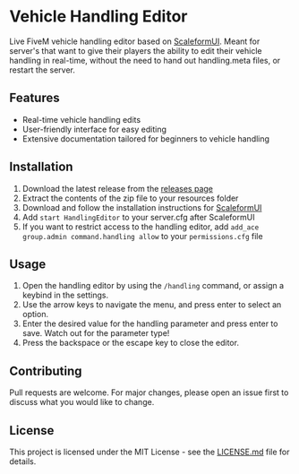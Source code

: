 # Vehicle Handling Editor

Live FiveM vehicle handling editor based on [ScaleformUI](https://github.com/manups4e/ScaleformUI). Meant for server's that want to give their players the ability to edit their vehicle handling in real-time, without the need to hand out handling.meta files, or restart the server. 

## Features
- Real-time vehicle handling edits
- User-friendly interface for easy editing
- Extensive documentation tailored for beginners to vehicle handling

## Installation
1. Download the latest release from the [releases page](https://github.com/San-Andreas-Flight-Simulator/HandlingEditor/releases)
2. Extract the contents of the zip file to your resources folder
3. Download and follow the installation instructions for [ScaleformUI](https://github.com/manups4e/ScaleformUI)
4. Add `start HandlingEditor` to your server.cfg after ScaleformUI
5. If you want to restrict access to the handling editor, add `add_ace group.admin command.handling allow` to your `permissions.cfg` file

## Usage
1. Open the handling editor by using the `/handling` command, or assign a keybind in the settings.
2. Use the arrow keys to navigate the menu, and press enter to select an option.
3. Enter the desired value for the handling parameter and press enter to save. Watch out for the parameter type!
4. Press the backspace or the escape key to close the editor.

## Contributing
Pull requests are welcome. For major changes, please open an issue first to discuss what you would like to change.

## License
This project is licensed under the MIT License - see the [LICENSE.md](https://github.com/San-Andreas-Flight-Simulator/HandlingEditor/blob/main/LICENSE) file for details.
